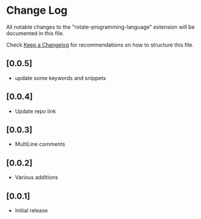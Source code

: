 # Change Log

All notable changes to the "rotate-programming-language" extension will be documented in this file.

Check [Keep a Changelog](http://keepachangelog.com/) for recommendations on how to structure this file.

## [0.0.5]

- update some keywords and snippets


## [0.0.4]

- Update repo link

## [0.0.3]

- MultiLine comments

## [0.0.2]

- Various additions


## [0.0.1]

- Initial release
